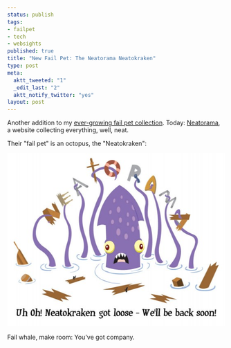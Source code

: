 ```yaml
--- 
status: publish
tags: 
- failpet
- tech
- websights
published: true
title: "New Fail Pet: The Neatorama Neatokraken"
type: post
meta: 
  aktt_tweeted: "1"
  _edit_last: "2"
  aktt_notify_twitter: "yes"
layout: post
---
```

Another addition to my <a href="http://fredericiana.com/tag/failpet/">ever-growing fail pet collection</a>. Today: <a href="http://neatorama.com">Neatorama</a>, a website collecting everything, well, neat.

Their "fail pet" is an octopus, the "Neatokraken":

<a href="/media/wp/2010/03/neatokraken-splash.jpg"><img src="/media/wp/2010/03/neatokraken-splash-533x400.jpg" alt="" title="neatokraken" width="533" height="400" class="alignnone size-large wp-image-2659" /></a>

Fail whale, make room: You've got company.
